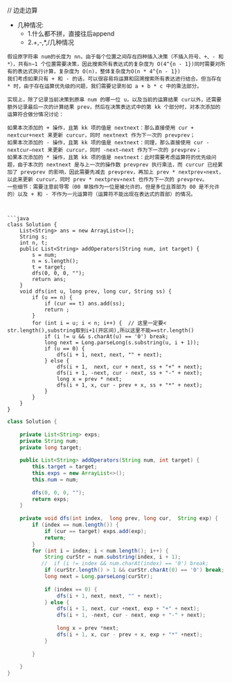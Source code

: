 // 边走边算


- 几种情况:
  - 1.什么都不拼，直接往后append
  - 2.+,-,*,/几种情况


```
假设原字符串 num的长度为 nn，由于每个位置之间存在四种插入决策（不插入符号、+、- 和 *），共有n−1 个位置需要决策，因此搜索所有表达式的复杂度为 O(4^{n - 1})同时需要对所有的表达式执行计算，复杂度为 O(n)，整体复杂度为O(n * 4^{n - 1})
我们考虑如果只有 + 和 - 的话，可以很容易将运算和回溯搜索所有表达进行结合。但当存在 * 时，由于存在运算优先级的问题，我们需要记录形如 a + b * c 中的乘法部分。

实现上，除了记录当前决策到原串 num 的哪一位 u，以及当前的运算结果 cur以外，还需要额外记录最后一次的计算结果 prev，然后在决策表达式中的第 kk 个部分时，对本次添加的运算符合做分情况讨论：

如果本次添加的 + 操作，且第 kk 项的值是 nextnext：那么直接使用 cur + nextcur+next 来更新 curcur，同时 nextnext 作为下一次的 prevprev；
如果本次添加的 - 操作，且第 kk 项的值是 nextnext：同理，那么直接使用 cur - nextcur−next 来更新 curcur，同时 -next−next 作为下一次的 prevprev；
如果本次添加的 * 操作，且第 kk 项的值是 nextnext：此时需要考虑运算符的优先级问题，由于本次的 nextnext 是与上一次的操作数 prevprev 执行乘法，而 curcur 已经累加了 prevprev 的影响，因此需要先减去 prevprev，再加上 prev * nextprev∗next，以此来更新 curcur，同时 prev * nextprev∗next 也作为下一次的 prevprev。
一些细节：需要注意前导零（00 单独作为一位是被允许的，但是多位且首部为 00 是不允许的）以及 + 和 - 不作为一元运算符（运算符不能出现在表达式的首部）的情况。



```java
class Solution {
    List<String> ans = new ArrayList<>();
    String s;
    int n, t;
    public List<String> addOperators(String num, int target) {
        s = num;
        n = s.length();
        t = target;
        dfs(0, 0, 0, "");
        return ans;
    }
    void dfs(int u, long prev, long cur, String ss) {
        if (u == n) {
            if (cur == t) ans.add(ss);
            return ;
        }
        for (int i = u; i < n; i++) {  // 这里一定要< str.length(),substring取到i+1(开区间),所以这里不能==str.length()
            if (i != u && s.charAt(u) == '0') break;
            long next = Long.parseLong(s.substring(u, i + 1));
            if (u == 0) {
                dfs(i + 1, next, next, "" + next);
            } else {
                dfs(i + 1,  next, cur + next, ss + "+" + next);
                dfs(i + 1, -next, cur - next, ss + "-" + next);
                long x = prev * next;
                dfs(i + 1, x, cur - prev + x, ss + "*" + next);
            }
        }
    }
}
```

```java
class Solution {
    
    private List<String> exps;
    private String num;
    private long target;
    
    public List<String> addOperators(String num, int target) {
        this.target = target;
        this.exps = new ArrayList<>();
        this.num = num;
        
        dfs(0, 0, 0, "");
        return exps;
    }
    
    private void dfs(int index,  long prev, long cur,  String exp) {
        if (index == num.length()) {
            if (cur == target) exps.add(exp);
            return;
        }
        for (int i = index; i < num.length(); i++) {
            String curStr = num.substring(index, i + 1);  
           //  if (i != index && num.charAt(index) == '0') break;
            if (curStr.length() > 1 && curStr.charAt(0) == '0') break;
            long next = Long.parseLong(curStr);
            
            if (index == 0) {
                dfs(i + 1, next, next, "" + next);
            } else {
                dfs(i + 1, next, cur +next, exp + "+" + next);
                dfs(i + 1, -next, cur - next, exp + "-" + next);
                
                long x = prev *next;
                dfs(i + 1, x, cur - prev + x, exp + "*" +next);
            }
            
        }
        
    }
}
```
